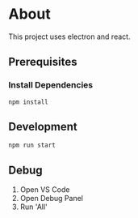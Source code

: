 # About

This project uses electron and react.

## Prerequisites

### Install Dependencies

```
npm install
```

## Development

```
npm run start
```

## Debug

1. Open VS Code
2. Open Debug Panel
3. Run 'All'
